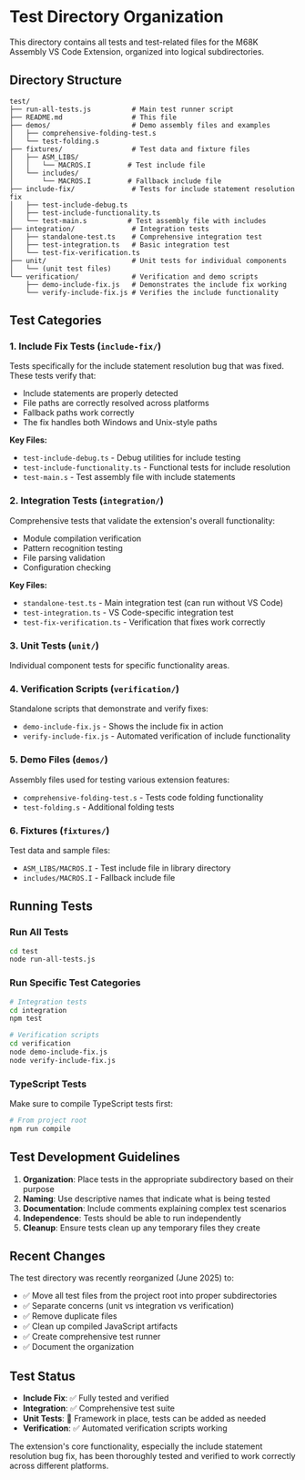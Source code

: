 # Test Directory Organization

This directory contains all tests and test-related files for the M68K Assembly VS Code Extension, organized into logical subdirectories.

## Directory Structure

```
test/
├── run-all-tests.js          # Main test runner script
├── README.md                 # This file
├── demos/                    # Demo assembly files and examples
│   ├── comprehensive-folding-test.s
│   └── test-folding.s
├── fixtures/                 # Test data and fixture files
│   ├── ASM_LIBS/
│   │   └── MACROS.I         # Test include file
│   └── includes/
│       └── MACROS.I         # Fallback include file
├── include-fix/              # Tests for include statement resolution fix
│   ├── test-include-debug.ts
│   ├── test-include-functionality.ts
│   └── test-main.s          # Test assembly file with includes
├── integration/              # Integration tests
│   ├── standalone-test.ts    # Comprehensive integration test
│   ├── test-integration.ts   # Basic integration test
│   └── test-fix-verification.ts
├── unit/                     # Unit tests for individual components
│   └── (unit test files)
└── verification/             # Verification and demo scripts
    ├── demo-include-fix.js   # Demonstrates the include fix working
    └── verify-include-fix.js # Verifies the include functionality
```

## Test Categories

### 1. Include Fix Tests (`include-fix/`)

Tests specifically for the include statement resolution bug that was fixed. These tests verify that:

- Include statements are properly detected
- File paths are correctly resolved across platforms
- Fallback paths work correctly
- The fix handles both Windows and Unix-style paths

**Key Files:**

- `test-include-debug.ts` - Debug utilities for include testing
- `test-include-functionality.ts` - Functional tests for include resolution
- `test-main.s` - Test assembly file with include statements

### 2. Integration Tests (`integration/`)

Comprehensive tests that validate the extension's overall functionality:

- Module compilation verification
- Pattern recognition testing
- File parsing validation
- Configuration checking

**Key Files:**

- `standalone-test.ts` - Main integration test (can run without VS Code)
- `test-integration.ts` - VS Code-specific integration test
- `test-fix-verification.ts` - Verification that fixes work correctly

### 3. Unit Tests (`unit/`)

Individual component tests for specific functionality areas.

### 4. Verification Scripts (`verification/`)

Standalone scripts that demonstrate and verify fixes:

- `demo-include-fix.js` - Shows the include fix in action
- `verify-include-fix.js` - Automated verification of include functionality

### 5. Demo Files (`demos/`)

Assembly files used for testing various extension features:

- `comprehensive-folding-test.s` - Tests code folding functionality
- `test-folding.s` - Additional folding tests

### 6. Fixtures (`fixtures/`)

Test data and sample files:

- `ASM_LIBS/MACROS.I` - Test include file in library directory
- `includes/MACROS.I` - Fallback include file

## Running Tests

### Run All Tests

```bash
cd test
node run-all-tests.js
```

### Run Specific Test Categories

```bash
# Integration tests
cd integration
npm test

# Verification scripts
cd verification
node demo-include-fix.js
node verify-include-fix.js
```

### TypeScript Tests

Make sure to compile TypeScript tests first:

```bash
# From project root
npm run compile
```

## Test Development Guidelines

1. **Organization**: Place tests in the appropriate subdirectory based on their purpose
2. **Naming**: Use descriptive names that indicate what is being tested
3. **Documentation**: Include comments explaining complex test scenarios
4. **Independence**: Tests should be able to run independently
5. **Cleanup**: Ensure tests clean up any temporary files they create

## Recent Changes

The test directory was recently reorganized (June 2025) to:

- ✅ Move all test files from the project root into proper subdirectories
- ✅ Separate concerns (unit vs integration vs verification)
- ✅ Remove duplicate files
- ✅ Clean up compiled JavaScript artifacts
- ✅ Create comprehensive test runner
- ✅ Document the organization

## Test Status

- **Include Fix**: ✅ Fully tested and verified
- **Integration**: ✅ Comprehensive test suite
- **Unit Tests**: 📝 Framework in place, tests can be added as needed
- **Verification**: ✅ Automated verification scripts working

The extension's core functionality, especially the include statement resolution bug fix, has been thoroughly tested and verified to work correctly across different platforms.
